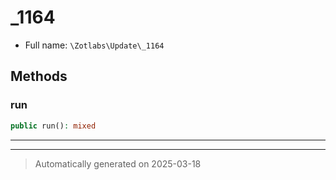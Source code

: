 
# _1164





* Full name: `\Zotlabs\Update\_1164`




## Methods


### run



```php
public run(): mixed
```












***


***
> Automatically generated on 2025-03-18
